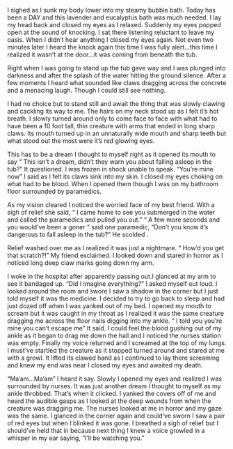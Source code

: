  I sighed as I sunk my body lower into my steamy bubble bath. Today has been a DAY and this lavender and eucalyptus bath was much needed. I lay my head back and closed my eyes as I relaxed. Suddenly my eyes popped open at the sound of knocking. I sat there listening reluctant to leave my oasis. When I didn’t hear anything I closed my eyes again. Not even two minutes later I heard the knock again this time I was fully alert…this time I realized it wasn’t at the door…it was coming from beneath the tub. 

Right when I was going to stand up the tub gave way and I was plunged into darkness and after the splash of the water hitting the ground silence. After a few moments I heard what sounded like claws dragging across the concrete and a menacing laugh. Though I could still see nothing.

I had no choice but to stand still and await the thing that was slowly clawing and cackling its way to me. The hairs on my neck stood up as I felt it’s hot breath. I slowly turned around only to come face to face with what had to have been a 10 foot tall, thin creature with arms that ended in long sharp claws. Its mouth turned up in an unnaturally wide mouth and sharp teeth but what stood out the most were it’s red glowing eyes.

This has to be a dream I thought to myself right as it opened its mouth to say “ This isn’t a dream, didn’t they warn you about falling asleep in the tub?” It questioned. I was frozen in shock unable to speak. “You’re mine now” I said as I  felt its claws sink into my skin. I closed my eyes choking on what had to be blood. When I opened them though I was on my bathroom floor surrounded by paramedics. 

As my vision cleared I noticed the worried face of my best friend. With a sigh of relief she said, “ I came home to see you submerged in the water and called the paramedics and pulled you out.” “ A few more seconds and you would’ve been a goner “ said one paramedic, “Don’t you know it’s dangerous to fall asleep in the tub?” He scolded . 

Relief washed over me as I realized it was just a nightmare. “ How’d you get that scratch?!” My friend exclaimed. I looked down and stared in horror as I noticed long deep claw marks going down my arm. 

I woke in the hospital after apparently passing out.I glanced at my arm to see it bandaged up. “Did I imagine everything?” I asked myself out loud. I looked around the room and swore I saw a shadow in the corner but I just told myself it was the medicine. I decided to try to go back to sleep and had just dozed off when I was yanked out of my bed. I opened my mouth to scream but it was caught in my throat as I realized it was the same creature dragging me across the floor nails digging into my ankle. “ I told you you’re mine you can’t escape me” It said. I could feel the blood gushing out of my ankle as it began to drag me down the hall and I noticed the nurses station was empty. Finally my voice returned and I screamed at the top of my lungs. I must’ve startled the creature as it stopped turned around and stared at me with a growl. It lifted its clawed hand as I continued to lay there screaming and knew my end was near I closed my eyes and awaited my death.

“Ma’am…Ma’am” I heard it say. Slowly I opened my eyes and realized I was surrounded by nurses. It was just another dream I thought to myself as my ankle throbbed. That’s when it clicked. I yanked the covers off of me and heard the audible gasps as I looked at the deep wounds from when the creature was dragging me. The nurses looked at me in horror and my gaze was the same. I glanced in the corner again and could’ve sworn I saw a pair of red eyes but when I blinked it was gone. I breathed a sigh of relief but I should’ve held that in because next thing I knew a voice growled in a whisper in my ear saying, “I’ll be watching you.”